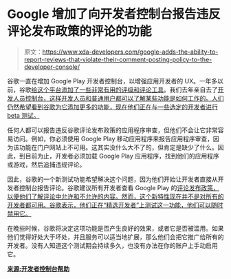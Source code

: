 # Google 增加了向开发者控制台报告违反评论发布政策的评论的功能

> 原文：<https://www.xda-developers.com/google-adds-the-ability-to-report-reviews-that-violate-their-comment-posting-policy-to-the-developer-console/>

谷歌一直在增加 Google Play 开发者控制台，以增强应用开发者的 UX。一年多以前，谷歌[给这个平台添加了一些非常有用的评级和评论工具](https://www.xda-developers.com/xda-external-link/google-play-developer-console-receives-new-ratings-and-review-tools/)。我们去年亲自去了[开发人员控制台，这样开发人员和普通用户都可以了解某些功能是如何工作的。人们仍然希望看到谷歌为它添加更多的功能，现在他们正在与一些选定的开发者进行 beta 测试。](https://www.xda-developers.com/hands-on-with-google-play-developer-console-a-must-have-for-the-engaged-publisher/)

任何人都可以报告违反谷歌评论发布政策的应用程序审查，但他们不会让它非常容易访问。例如，你必须使用 Google Play 移动应用程序来报告应用程序审查，因为该功能在门户网站上不可用。这其实没什么大不了的，但肯定是缺少了什么。因此，到目前为止，开发者必须加载 Google Play 应用程序，找到他们的应用程序或游戏，然后追捕违规评论。

因此，谷歌的一个新测试功能希望解决这个问题，因为他们开始让开发者直接从开发者控制台报告评论。谷歌建议所有开发者查看 Google Play 的[评论发布政策，以便他们了解评论中允许和不允许的内容。然而，这个新特性现在并不是对所有的开发者都可用。谷歌表示，他们正在“精选开发者”上测试这一功能，他们可以随时禁用它。](https://play.google.com/about/comment-posting-policy.html)

在晚些时候，谷歌将决定这项功能是否产生良好的效果，或者它是否被滥用。如果他们觉得好处大于坏处，并且服务可以适当地扩展，那么他们会把它推广给所有的开发者。没有人知道这个测试期会持续多久，也没有办法在你的账户上手动启用它。

[**来源:开发者控制台帮助**](https://support.google.com/googleplay/android-developer/answer/7318385)